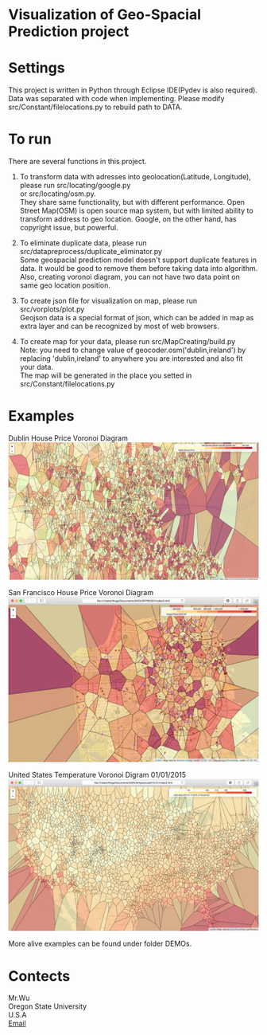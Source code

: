 # Visualization of Geo-Spacial Prediction project

Settings
===
This project is written in Python through Eclipse IDE(Pydev is also required).<br />
Data was separated with code when implementing. Please modify src/Constant/filelocations.py to rebuild path to DATA.<br />

To run
===
There are several functions in this project.<br />

1. To transform data with adresses into geolocation(Latitude, Longitude), please run src/locating/google.py<br /> 
  or src/locating/osm.py. <br />
  They share same functionality, but with different performance. Open Street Map(OSM) is open source map system, but with limited ability to transform address to geo location. Google, on the other hand, has copyright issue, but powerful.<br />

2. To eliminate duplicate data, please run src/datapreprocess/duplicate_eliminator.py<br /> 
  Some geospacial prediction model doesn't support duplicate features in data. It would be good to remove them before taking data into algorithm. Also, creating voronoi diagram, you can not have two data point on same geo location position.<br />

3. To create json file for visualization on map, please run src/vorplots/plot.py<br />
  Geojson data is a special format of json, which can be added in map as extra layer and can be recognized by most of web browsers.<br />

4. To create map for your data, please run src/MapCreating/build.py<br />
  Note: you need to change value of geocoder.osm('dublin,ireland') by replacing 'dublin,ireland' to anywhere you are interested and also fit your data.<br />
  The map will be generated in the place you setted in src/Constant/filelocations.py<br />

Examples
===
Dublin House Price Voronoi Diagram<br />
![alt tag](https://github.com/wuga214/GeoSpatialPredictionVisualization/blob/master/dublin2013.png)

San Francisco House Price Voronoi Diagram<br />
![alt tag](https://github.com/wuga214/GeoSpatialPredictionVisualization/blob/master/houseprice.png)

United States Temperature Voronoi Digram 01/01/2015<br />
![alt tag](https://github.com/wuga214/GeoSpatialPredictionVisualization/blob/master/ustemperature.png)

More alive examples can be found under folder DEMOs.

Contects
===
Mr.Wu<br />
Oregon State University<br />
U.S.A<br />
[Email](wug2@oregonstate.edu)
